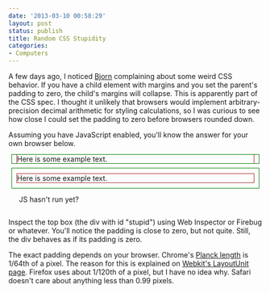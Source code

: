 ```yaml
---
date: '2013-03-10 00:58:29'
layout: post
status: publish
title: Random CSS Stupidity
categories:
- Computers
---
```


A few days ago, I noticed [Bjorn](http://bjorn.tipling.com/) complaining about some weird CSS behavior. If you have a child element with margins and you set the parent's padding to zero, the child's margins will collapse. This is apparently part of the CSS spec. I thought it unlikely that browsers would implement arbitrary-precision decimal arithmetic for styling calculations, so I was curious to see how close I could set the padding to zero before browsers rounded down.

Assuming you have JavaScript enabled, you'll know the answer for your own browser below.

<div style="width: 35em; margin: 0 auto;">
  <div style="outline: 1px solid green; padding: 0px 10px;" id="stupid">
    <div style="outline: 1px solid brown; margin: 10px 0px;">
      Here is some example text.
    </div>
  </div>
  <div style="outline: 1px solid green; padding: 1px 10px;">
    <div style="outline: 1px solid brown; margin: 10px 0px;">
      Here is some example text.
    </div>
  </div>
  <div id="result" style="padding: 1em;">
      JS hasn't run yet?
  </div>
</div>
<script type="text/javascript">
var elem = document.getElementById("stupid");
var initial_height = elem.offsetHeight;
function binary_search(min, max, depth) {
  if (depth > 100) {
    document.getElementById("result").innerHTML = "Your browser’s pixel precision is " + max.toFixed(8) + " pixels or 1/" +  Math.round(1/max) + " of a pixel";
    elem.style.padding = min + "px 10px";
    return true;
  }
  var mid = (min + max) / 2;
  elem.style.padding = mid + "px 10px";
  if (elem.offsetHeight > initial_height) {
    return binary_search(min, mid, depth + 1);
  } else {
    return binary_search(mid, max, depth + 1);
  }
}
binary_search(0, 1, 0);
</script>

Inspect the top box (the div with id "stupid") using Web Inspector or Firebug or whatever. You'll notice the padding is close to zero, but not quite. Still, the div behaves as if its padding is zero.

The exact padding depends on your browser. Chrome's [Planck length](http://en.wikipedia.org/wiki/Planck_length) is 1/64th of a pixel. The reason for this is explained on [Webkit's LayoutUnit page](http://trac.webkit.org/wiki/LayoutUnit). Firefox uses about 1/120th of a pixel, but I have no idea why. Safari doesn't care about anything less than 0.99 pixels.

